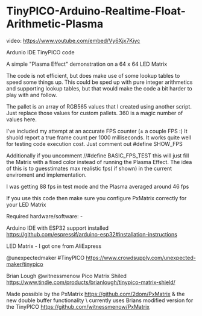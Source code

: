 # TinyPICO-Arduino-Realtime-Float-Arithmetic-Plasma

video: https://www.youtube.com/embed/Vy6Xjx7Kiyc

Ardunio IDE TinyPICO code

A simple "Plasma Effect" demonstration on a 64 x 64 LED Matrix

The code is not efficient, but does make use of some lookup tables to speed some things up.
This could be sped up with pure integer arithmetics and supporting lookup tables, but that would make the code a bit harder to play with and follow.

The pallet is an array of RGB565 values that I created using another script. Just replace those values for custom pallets.
360 is a magic number of values here.

I've included my attempt at an accurate FPS counter (± a couple FPS :)
It shuold report a true frame count per 1000 milliseconds. It works quite well for testing code execution cost.
Just comment out #define SHOW_FPS

Additionally if you uncomment //#define BASIC_FPS_TEST this will just fill the Matrix with a fixed color instead of running the Plasma Effect. The idea of this is to guesstimates max realistic fps( if shown) in the current enviroment and implementation.

I was getting 88 fps in test mode and the Plasma averaged around 46 fps

If you use this code then make sure you configure PxMatrix correctly for your LED Matrix

Required hardware/software: -

Arduino IDE with ESP32 support installed https://github.com/espressif/arduino-esp32#installation-instructions

LED Matrix - I got one from AliExpress

@unexpectedmaker #TinyPICO https://www.crowdsupply.com/unexpected-maker/tinypico

Brian Lough @witnessmenow Pico Matrix Shiled https://www.tindie.com/products/brianlough/tinypico-matrix-shield/

Made possible by the PxMatrix https://github.com/2dom/PxMatrix & the new double buffer functionality
  \ 
    currently uses Brians modified version for the TinyPICO https://github.com/witnessmenow/PxMatrix
